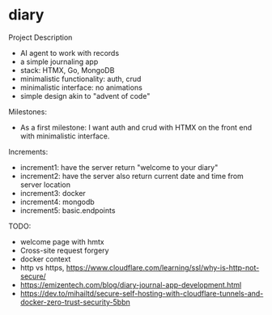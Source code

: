 # diary

Project Description
- AI agent to work with records
- a simple journaling app
- stack: HTMX, Go, MongoDB
- minimalistic functionality: auth, crud
- minimalistic interface: no animations
- simple design akin to "advent of code"

Milestones:
- As a first milestone: I want auth and crud with HTMX on the front end with minimalistic interface.

Increments:
- increment1: have the server return "welcome to your diary"
- increment2: have the server also return current date and time from server location
- increment3: docker
- increment4: mongodb
- increment5: basic.endpoints


TODO:
- welcome page with hmtx
- Cross-site request forgery
- docker context
- http vs https, https://www.cloudflare.com/learning/ssl/why-is-http-not-secure/
- https://emizentech.com/blog/diary-journal-app-development.html
- https://dev.to/mihailtd/secure-self-hosting-with-cloudflare-tunnels-and-docker-zero-trust-security-5bbn
